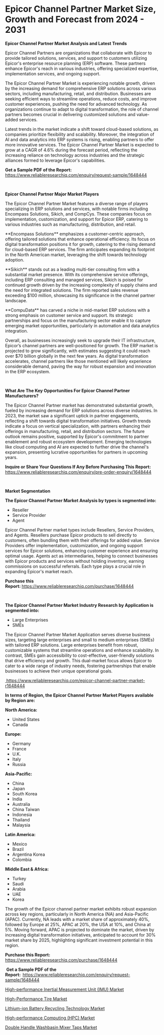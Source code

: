 <p><h1>Epicor Channel Partner Market Size, Growth and Forecast from 2024 - 2031</h1></p><p><strong>Epicor Channel Partner Market Analysis and Latest Trends</strong></p>
<p><p>Epicor Channel Partners are organizations that collaborate with Epicor to provide tailored solutions, services, and support to customers utilizing Epicor's enterprise resource planning (ERP) software. These partners enhance Epicor's reach in various industries, offering specialized expertise, implementation services, and ongoing support.</p><p>The Epicor Channel Partner Market is experiencing notable growth, driven by the increasing demand for comprehensive ERP solutions across various sectors, including manufacturing, retail, and distribution. Businesses are seeking efficient ways to streamline operations, reduce costs, and improve customer experiences, pushing the need for advanced technology. As organizations continue to adapt to digital transformation, the role of channel partners becomes crucial in delivering customized solutions and value-added services.</p><p>Latest trends in the market indicate a shift toward cloud-based solutions, as companies prioritize flexibility and scalability. Moreover, the integration of AI and data analytics into ERP systems is rising, enabling partners to offer more innovative services. The Epicor Channel Partner Market is expected to grow at a CAGR of 4.6% during the forecast period, reflecting the increasing reliance on technology across industries and the strategic alliances formed to leverage Epicor's capabilities.</p></p>
<p><strong>Get a Sample PDF of the Report:&nbsp;</strong> <a href="https://www.reliableresearchiq.com/enquiry/request-sample/1648444?utm_campaign=1102&utm_medium=2&utm_source=Github&utm_content=ia&utm_term=15102024&utm_id=epicor-channel-partner">https://www.reliableresearchiq.com/enquiry/request-sample/1648444</a></p>
<p>&nbsp;</p>
<p><strong>Epicor Channel Partner Major Market Players</strong></p>
<p><p>The Epicor Channel Partner Market features a diverse range of players specializing in ERP solutions and services, with notable firms including Encompass Solutions, Sikich, and CompCys. These companies focus on implementation, customization, and support for Epicor ERP, catering to various industries such as manufacturing, distribution, and retail.</p><p>**Encompass Solutions** emphasizes a customer-centric approach, offering tailored solutions that enhance operational efficiency. Its focus on digital transformation positions it for growth, catering to the rising demand for cloud-based ERP services. The firm anticipates expanding its footprint in the North American market, leveraging the shift towards technology adoption.</p><p>**Sikich** stands out as a leading multi-tier consulting firm with a substantial market presence. With its comprehensive service offerings, including ERP consulting and managed services, Sikich is poised for continued growth driven by the increasing complexity of supply chains and the need for integrated solutions. The firm reported sales revenue exceeding $100 million, showcasing its significance in the channel partner landscape.</p><p>**CompuData** has carved a niche in mid-market ERP solutions with a strong emphasis on customer service and support. Its strategic partnerships and focus on the manufacturing sector enable it to capture emerging market opportunities, particularly in automation and data analytics integration.</p><p>Overall, as businesses increasingly seek to upgrade their IT infrastructure, Epicor’s channel partners are well-positioned for growth. The ERP market is projected to grow significantly, with estimates suggesting it could reach over $70 billion globally in the next few years. As digital transformation accelerates, channel partners like those mentioned will likely experience considerable demand, paving the way for robust expansion and innovation in the ERP ecosystem.</p></p>
<p>&nbsp;</p>
<p><strong>What Are The Key Opportunities For Epicor Channel Partner Manufacturers?</strong></p>
<p><p>The Epicor Channel Partner market has demonstrated substantial growth, fueled by increasing demand for ERP solutions across diverse industries. In 2023, the market saw a significant uptick in partner engagements, reflecting a shift towards digital transformation initiatives. Growth trends indicate a focus on vertical specialization, with partners enhancing their offerings in manufacturing, retail, and distribution sectors. The future outlook remains positive, supported by Epicor's commitment to partner enablement and robust ecosystem development. Emerging technologies like cloud computing and AI are expected to further drive the channel's expansion, presenting lucrative opportunities for partners in upcoming years.</p></p>
<p><strong>Inquire or Share Your Questions If Any Before Purchasing This Report:</strong> <a href="https://www.reliableresearchiq.com/enquiry/pre-order-enquiry/1648444?utm_campaign=1102&utm_medium=2&utm_source=Github&utm_content=ia&utm_term=15102024&utm_id=epicor-channel-partner">https://www.reliableresearchiq.com/enquiry/pre-order-enquiry/1648444</a></p>
<p>&nbsp;</p>
<p><strong>Market Segmentation</strong></p>
<p><strong>The Epicor Channel Partner Market Analysis by types is segmented into:</strong></p>
<p><ul><li>Reseller</li><li>Service Provider</li><li>Agent</li></ul></p>
<p><p>Epicor Channel Partner market types include Resellers, Service Providers, and Agents. Resellers purchase Epicor products to sell directly to customers, often bundling them with their offerings for added value. Service Providers offer implementation, customization, and ongoing support services for Epicor solutions, enhancing customer experience and ensuring optimal usage. Agents act as intermediaries, helping to connect businesses with Epicor products and services without holding inventory, earning commissions on successful referrals. Each type plays a crucial role in expanding Epicor's market reach.</p></p>
<p><strong>Purchase this Report:&nbsp;</strong><a href="https://www.reliableresearchiq.com/purchase/1648444?utm_campaign=1102&utm_medium=2&utm_source=Github&utm_content=ia&utm_term=15102024&utm_id=epicor-channel-partner">https://www.reliableresearchiq.com/purchase/1648444</a></p>
<p>&nbsp;</p>
<p><strong>The Epicor Channel Partner Market Industry Research by Application is segmented into:</strong></p>
<p><ul><li>Large Enterprises</li><li>SMEs</li></ul></p>
<p><p>The Epicor Channel Partner Market Application serves diverse business sizes, targeting large enterprises and small to medium enterprises (SMEs) with tailored ERP solutions. Large enterprises benefit from robust, customizable systems that streamline operations and enhance scalability. In contrast, SMEs gain accessibility to cost-effective, user-friendly solutions that drive efficiency and growth. This dual-market focus allows Epicor to cater to a wide range of industry needs, fostering partnerships that enable businesses to achieve their unique operational goals.</p></p>
<p><a href="https://www.reliableresearchiq.com/epicor-channel-partner-market-r1648444?utm_campaign=1102&utm_medium=2&utm_source=Github&utm_content=ia&utm_term=15102024&utm_id=epicor-channel-partner">&nbsp;https://www.reliableresearchiq.com/epicor-channel-partner-market-r1648444</a></p>
<p><strong>In terms of Region, the Epicor Channel Partner Market Players available by Region are:</strong></p>
<p>
    <p> <strong> North America: </strong>
        <ul>
            <li>United States</li>
            <li>Canada</li>
        </ul>
        </p> 
    <p> <strong> Europe: </strong>
        <ul>
            <li>Germany</li>
            <li>France</li>
            <li>U.K.</li>
            <li>Italy</li>
            <li>Russia</li>
        </ul>
        </p> 
    <p> <strong> Asia-Pacific: </strong>
        <ul>
            <li>China</li>
            <li>Japan</li>
            <li>South Korea</li>
            <li>India</li>
            <li>Australia</li>
            <li>China Taiwan</li>
            <li>Indonesia</li>
            <li>Thailand</li>
            <li>Malaysia</li>
        </ul>
        </p> 
    <p> <strong> Latin America: </strong>
        <ul>
            <li>Mexico</li>
            <li>Brazil</li>
            <li>Argentina Korea</li>
            <li>Colombia</li>
        </ul>
        </p> 
    <p> <strong> Middle East & Africa: </strong>
        <ul>
            <li>Turkey</li>
            <li>Saudi</li>
            <li>Arabia</li>
            <li>UAE</li>
            <li>Korea</li>
        </ul>
    </p>
    </p>
<p><p>The growth of the Epicor channel partner market exhibits robust expansion across key regions, particularly in North America (NA) and Asia-Pacific (APAC). Currently, NA leads with a market share of approximately 40%, followed by Europe at 25%, APAC at 20%, the USA at 10%, and China at 5%. Moving forward, APAC is projected to dominate the market, driven by increasing digital transformation initiatives, anticipated to account for 30% market share by 2025, highlighting significant investment potential in this region.</p></p>
<p><strong>Purchase this Report: </strong><a href="https://www.reliableresearchiq.com/purchase/1648444?utm_campaign=1102&utm_medium=2&utm_source=Github&utm_content=ia&utm_term=15102024&utm_id=epicor-channel-partner">https://www.reliableresearchiq.com/purchase/1648444</a></p>
<p>&nbsp;<strong>Get a Sample PDF of the Report:&nbsp;&nbsp;</strong><a href="https://www.reliableresearchiq.com/enquiry/request-sample/1648444?utm_campaign=1102&utm_medium=2&utm_source=Github&utm_content=ia&utm_term=15102024&utm_id=epicor-channel-partner">https://www.reliableresearchiq.com/enquiry/request-sample/1648444</a></p>
<p><strong></strong></p>
<p><p><a href="https://www.linkedin.com/pulse/high-performance-inertial-measurement-unit-imu-market-research-sxjge?trk=public_post_embed_feed-article-content&utm_campaign=1102&utm_medium=2&utm_source=Github&utm_content=ia&utm_term=15102024&utm_id=epicor-channel-partner">High-performance Inertial Measurement Unit (IMU) Market</a></p><p><a href="https://www.linkedin.com/pulse/high-performance-tire-market-share-analysis-growth-trends-wblme?trk=public_post_embed_feed-article-content&utm_campaign=1102&utm_medium=2&utm_source=Github&utm_content=ia&utm_term=15102024&utm_id=epicor-channel-partner">High-Performance Tire Market</a></p><p><a href="https://github.com/ibbiechinotit/Market-Research-Report-List-1/blob/main/lithium-ion-battery-recycling-technology-market.md?utm_campaign=1102&utm_medium=2&utm_source=Github&utm_content=ia&utm_term=15102024&utm_id=epicor-channel-partner">Lithium-ion Battery Recycling Technology Market</a></p><p><a href="https://www.linkedin.com/pulse/high-performance-computing-hpc-market-outlook-forecast-agske?trk=public_post_embed_feed-article-content&utm_campaign=1102&utm_medium=2&utm_source=Github&utm_content=ia&utm_term=15102024&utm_id=epicor-channel-partner">High-performance Computing (HPC) Market</a></p><p><a href="https://github.com/ritchieduld0/Market-Research-Report-List-1/blob/main/double-handle-washbasin-mixer-taps-market.md?utm_campaign=1102&utm_medium=2&utm_source=Github&utm_content=ia&utm_term=15102024&utm_id=epicor-channel-partner">Double Handle Washbasin Mixer Taps Market</a></p></p>